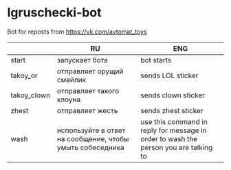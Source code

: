 # Igruschecki-bot

Bot for reposts from https://vk.com/avtomat_toys

|                |RU                         |ENG                         |
|----------------|-------------------------------|-----------------------------|
|start|запускает бота|bot starts            |
|takoy_or          |отправляет орущий смайлик           |sends LOL sticker            |
| takoy_clown        |отправляет такого клоуна|sends clown sticker|
| zhest       |отправляет жесть|sends zhest sticker|
| wash       |используйте в ответ на сообщение, чтобы умыть собеседника|use this command in reply for message in order to wash the person you are talking to|